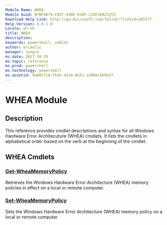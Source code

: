 ```yaml
---
Module Name: WHEA
Module Guid: B7BF4D74-F837-430E-810F-234F26021253
Download Help Link: http://go.microsoft.com/fwlink/?linkid=285577
Help Version: 4.0.1.0
Locale: en-US
title: WHEA
description: 
keywords: powershell, cmdlet
author: brianlic
manager: jasgro
ms.date: 2017-10-29
ms.topic: reference
ms.prod: powershell
ms.technology: powershell
ms.assetid: 9a8817c8-fb3e-4214-8e51-a2004cb59e37
---
```


# WHEA Module
## Description
This reference provides cmdlet descriptions and syntax for all Windows Hardware Error Architecuture (WHEA) cmdlets. It lists the cmdlets in alphabetical order based on the verb at the beginning of the cmdlet.

## WHEA Cmdlets
### [Get-WheaMemoryPolicy](./Get-WheaMemoryPolicy.md)
Retrieves the Windows Hardware Error Architecture (WHEA) memory policies in effect on a local or remote computer.

### [Set-WheaMemoryPolicy](./Set-WheaMemoryPolicy.md)
Sets the Windows Hardware Error Architecture (WHEA) memory policy on a local or remote computer.


